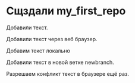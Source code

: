 # Сщздали my_first_repo

Добавили текст.

Добавили текст через веб браузер.

Добавим текст локально

Добавили текст в новой ветке newbranch.

Разрешаем конфликт текст в браузере ещё раз.
